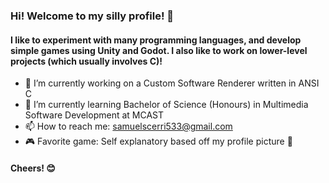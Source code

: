 ### Hi! Welcome to my silly profile! 👋
#### I like to experiment with many programming languages, and develop simple games using Unity and Godot. I also like to work on lower-level projects (which usually involves C)!

- 🔭 I’m currently working on a Custom Software Renderer written in ANSI C
- 🌱 I’m currently learning Bachelor of Science (Honours) in Multimedia Software Development at MCAST
- 📫 How to reach me: samuelscerri533@gmail.com
- 🎮 Favorite game: Self explanatory based off my profile picture 🙂

#### Cheers! 😊
